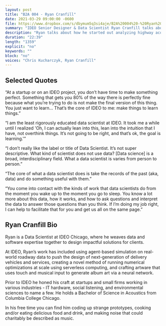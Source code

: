 ```yaml
---
layout: post
title: "B2A 004 - Ryan Cranfill"
date: 2021-03-29 09:00:00 -0600
file: https://www.dropbox.com/s/dbymum5q3si4aje/B2A%20004%20-%20Ryan%20Cranfill.mp3
summary: "IDEO Senior Designer & Data Scientist Ryan Cranfill talks about his path to data science through acoustic design, environmental impact studies, and the Twitter firehose."
description: "Ryan talks about how he started out analyzing highway acoustics and ended up a data scientist."
duration: "22:39" 
length: "1359"
explicit: "no" 
keywords: ""
block: "no" 
voices: "Chris Kucharczyk, Ryan Cranfill"
---
```


## Selected Quotes

“At a startup or on an IDEO project, you don’t have time to make something perfect. Something that gets you 80% of the way there is perfectly fine because what you’re trying to do is not make the final version of this thing. You just want to learn… That’s the core of IDEO to me: make things to learn things.”

“I am the least rigorously educated data scientist at IDEO. It took me a while until I realized 'Oh, I can actually lean into this, lean into the intuition that I have, not overthink things. It’s not going to be right, and that’s ok, the goal is learning.'”

“I don’t really like the label or title of Data Scientist. It’s not super descriptive. What kind of scientist does not use data? [Data science] is a broad, interdisciplinary field. What a data scientist is varies from person to person.”

“The core of what a data scientist does is take the records of the past (aka, data) and do something useful with them.”

“You come into contact with the kinds of work that data scientists do from the moment you wake up to the moment you go to sleep. You know a lot more about this data, how it works, and how to ask questions and interpret the data to answer those questions than you think. If I’m doing my job right, I can help to facilitate that for you and get us all on the same page.”

## Ryan Cranfill Bio

Ryan is a Data Scientist at IDEO Chicago, where he weaves data and software expertise together to design impactful solutions for clients.

At IDEO, Ryan’s work has included using agent-based simulation on real-world roadway data to push the design of next-generation of delivery vehicles and services, creating a novel method of running numerical optimizations at scale using serverless computing, and crafting artware that uses touch and musical input to generate album art via a neural network.

Prior to IDEO he honed his craft at startups and small firms working in various industries - IT hardware, social listening, and environmental sciences to name a few. He holds a Bachelor of Science in Acoustics from Columbia College Chicago.

In his free time you can find him coding up strange prototypes, cooking and/or eating delicious food and drink, and making noise that could charitably be described as music.

